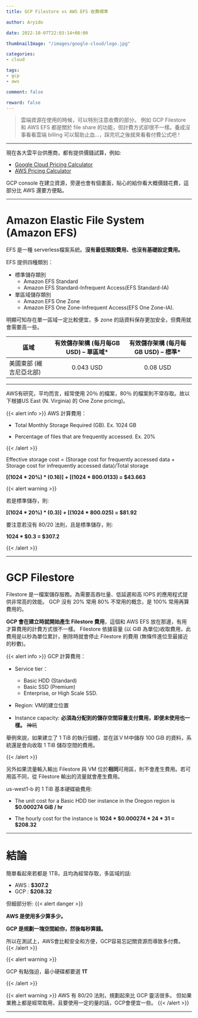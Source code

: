```yaml
---
title: GCP Filestore vs AWS EFS 收費標準

author: Aryido

date: 2022-10-07T22:03:14+08:00

thumbnailImage: "/images/google-cloud/logo.jpg"

categories:
- cloud

tags:
- gcp
- aws

comment: false

reward: false
---
```

<!--BODY-->
> 雲端資源在使用的時候，可以特別注意收費的部分。 例如 GCP Filestore 和 AWS EFS 都是關於 file share 的功能，但計費方式卻很不一樣。養成沒事看看雲端 billing 可以幫助止血...，踩完坑之後就來看看付費公式吧 !

<!--more-->

---

現在各大雲平台供應商，都有提供價錢試算，例如:
- [Google Cloud Pricing Calculator](https://cloud.google.com/products/calculator#id=5e256ac4-6a8a-4ffd-ae33-3dd379fe3cef)
- [AWS Pricing Calculator](https://calculator.aws/#/)

GCP console 在建立資源，旁邊也會有個畫面，貼心的給你看大概價錢花費，這部分比 AWS 還要方便點。

---

#  Amazon Elastic File System (Amazon EFS)
EFS 是一種 serverless檔案系統。**沒有最低預設費用、也沒有基礎設定費用。**

EFS 提供四種類別：
- 標準儲存類別
    - Amazon EFS Standard
    - Amazon EFS Standard-Infrequent Access(EFS Standard-IA)
- 單區域儲存類別
    - Amazon EFS One Zone
    - Amazon EFS One Zone-Infrequent Access(EFS One Zone-IA).

明顯可知存在單一區域一定比較便宜，多 zone 的話資料保存更加安全，但費用就會需要高一些。

| 區域	| 有效儲存架構 (每月每GB USD) – 單區域* | 有效儲存架構 (每月每GB USD) – 標準*
|-------------|:------------:|:------------:|
| 美國東部 (維吉尼亞北部)	| 0.043 USD  |	0.08 USD

---
AWS有研究，平均而言，經常使用 20％ 的檔案，80％ 的檔案則不常存取。故以下根據US East (N. Virginia) 的 One Zone pricing)。

{{< alert info >}}
AWS 計算費用：

- Total Monthly Storage Required (GB). Ex. 1024 GB

- Percentage of files that are frequently accessed. Ex. 20%

{{< /alert >}}

Effective storage cost = (Storage cost for frequently accessed data + Storage cost for infrequently accessed data)/Total storage

**[(1024 * 20%) * ($0.16)] + [(1024 * 80%)] * ($0.0133) = $43.663**

{{< alert warning >}}

若是標準儲存，則:

**[(1024 * 20%) * ($0.3)] + [(1024 * 80%)] * ($0.025) = $81.92**

要注意若沒有 80/20 法則，且是標準儲存，則:

**1024 * $0.3 = $307.2**

{{< /alert >}}

---

#  GCP Filestore
Filestore 是一檔案儲存服務。為需要高吞吐量、低延遲和高 IOPS 的應用程式提供非常高的效能。 GCP 沒有 20% 常用 80% 不常用的概念，是 100% 常用再算費用的。

**GCP 會在建立時就開始產生 Filestore 費用**，這個和 AWS EFS 放在那邊，有用才算費用的計費方式很不一樣。 Filestore 依據容量 (以 GiB 為單位)收取費用，此費用是以秒為單位累計，刪除時就會停止 Filestore 的費用 (無條件進位至最接近的秒數)。

{{< alert info >}}
GCP 計算費用：

- Service tier：
    - Basic HDD (Standard)
    - Basic SSD (Premium)
    - Enterprise, or High Scale SSD.

- Region: VM的建立位置

- Instance capacity:
    **必須為分配到的儲存空間容量支付費用，即便未使用也一樣。** ~~神坑~~

舉例來說，如果建立了 1 TiB 的執行個體，並在該ＶＭ中儲存 100 GiB 的資料，系統還是會向收取 1 TiB 儲存空間的費用。

{{< /alert >}}

另外如果流量輸入輸出 Filestore 與 VM 位於**相同**可用區，則不會產生費用。若可用區不同，從 Filestore 輸出的流量就會產生費用。

us-west1-b 的 1 TiB 基本硬碟級費用:

- The unit cost for a Basic HDD tier instance in the Oregon region is **$0.000274 GiB / hr**

- The hourly cost for the instance is  **1024 * $0.000274 * 24 * 31 = $208.32**

---
# 結論

簡單看起來若都是 1TB，且均為經常存取，多區域的話:
- AWS : **$307.2**
- GCP : **$208.32**

但細部分析:
{{< alert danger >}}

**AWS 是使用多少算多少。**

**GCP 是規劃一塊空間給你，然後每秒算錢。**

所以在測試上，AWS會比較安全和方便，GCP容易忘記關資源而導致多付費。
{{< /alert >}}

{{< alert warning >}}

GCP 有點強迫，最小硬碟都要選 **1T**

{{< /alert >}}

{{< alert warning >}}
AWS 有 80/20 法則，規劃起來比 GCP 靈活很多。 但如果業務上都是經常取用，且要使用一定的量的話，GCP會便宜一些。
{{< /alert >}}

---

